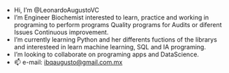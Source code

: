 - Hi, I’m @LeonardoAugustoVC
- I’m Engineer Biochemist interested to learn, practice and working in programing to perform programs Quality programs for Audits or diferent Issues Continuous improvement.
- I’m currently learning Python and her differents fuctions of the librarys and interesteed in learn machine learning, SQL and IA programing.
- I’m looking to collaborate on programing apps and DataScience.
- 📫 e-mail: ibqaugusto@gmail.com.mx

<!---
LeonardoAugustoVC/LeonardoAugustoVC is a ✨ special ✨ repository because its `README.md` (this file) appears on your GitHub profile.
You can click the Preview link to take a look at your changes.
--->
